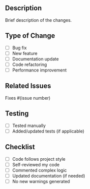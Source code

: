 ## Description
Brief description of the changes.

## Type of Change
- [ ] Bug fix
- [ ] New feature
- [ ] Documentation update
- [ ] Code refactoring
- [ ] Performance improvement

## Related Issues
Fixes #(issue number)

## Testing
- [ ] Tested manually
- [ ] Added/updated tests (if applicable)

## Checklist
- [ ] Code follows project style
- [ ] Self-reviewed my code
- [ ] Commented complex logic
- [ ] Updated documentation (if needed)
- [ ] No new warnings generated
